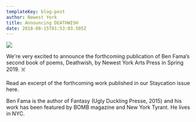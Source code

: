 ```yaml
---
templateKey: blog-post
author: Newest York
title: Announcing DEATHWISH
date: 2018-08-15T01:53:03.505Z
---
```

![](/img/img_3768.jpeg)

We're very excited to announce the forthcoming publication of Ben Fama’s second book of poems, Deathwish, by Newest York Arts Press in Spring 2019. ☠️  

Read an excerpt of the forthcoming work published in our Staycation issue here.

Ben Fama is the author of Fantasy (Ugly Duckling Presse, 2015) and his work has been featured by BOMB magazine and New York Tyrant. He lives in NYC.
